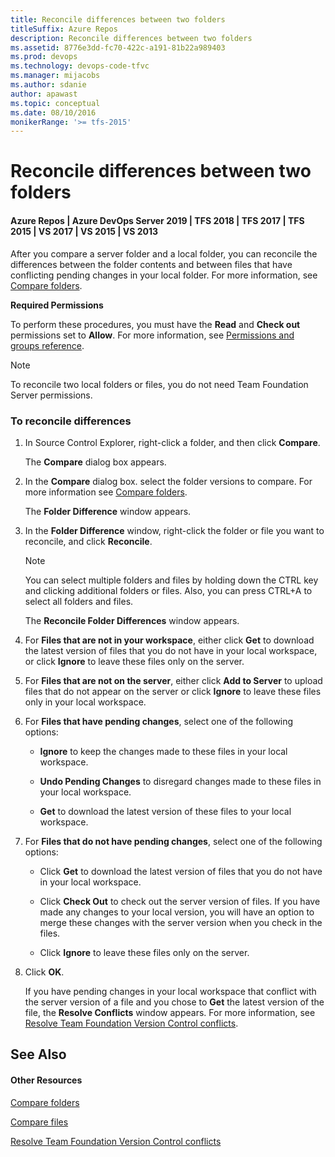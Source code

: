 ```yaml
---
title: Reconcile differences between two folders
titleSuffix: Azure Repos
description: Reconcile differences between two folders
ms.assetid: 8776e3dd-fc70-422c-a191-81b22a989403
ms.prod: devops
ms.technology: devops-code-tfvc
ms.manager: mijacobs
ms.author: sdanie
author: apawast
ms.topic: conceptual
ms.date: 08/10/2016
monikerRange: '>= tfs-2015'
---
```



# Reconcile differences between two folders

#### Azure Repos | Azure DevOps Server 2019 | TFS 2018 | TFS 2017 | TFS 2015 | VS 2017 | VS 2015 | VS 2013

After you compare a server folder and a local folder, you can reconcile the differences between the folder contents and between files that have conflicting pending changes in your local folder. For more information, see [Compare folders](compare-folders.md).

**Required Permissions**

To perform these procedures, you must have the **Read** and **Check out** permissions set to **Allow**. For more information, see [Permissions and groups reference](../../organizations/security/permissions.md).

> [!NOTE]
> To reconcile two local folders or files, you do not need Team Foundation Server permissions.

### To reconcile differences

1.  In Source Control Explorer, right-click a folder, and then click **Compare**.

    The **Compare** dialog box appears.

2.  In the **Compare** dialog box. select the folder versions to compare. For more information see [Compare folders](compare-folders.md).

    The **Folder Difference** window appears.

3.  In the **Folder Difference** window, right-click the folder or file you want to reconcile, and click **Reconcile**.

    > [!NOTE]
    > You can select multiple folders and files by holding down the CTRL key and clicking additional folders or files. Also, you can press CTRL+A to select all folders and files.

    The **Reconcile Folder Differences** window appears.

4.  For **Files that are not in your workspace**, either click **Get** to download the latest version of files that you do not have in your local workspace, or click **Ignore** to leave these files only on the server.

5.  For **Files that are not on the server**, either click **Add to Server** to upload files that do not appear on the server or click **Ignore** to leave these files only in your local workspace.

6.  For **Files that have pending changes**, select one of the following options:

    -   **Ignore** to keep the changes made to these files in your local workspace.

    -   **Undo Pending Changes** to disregard changes made to these files in your local workspace.

    -   **Get** to download the latest version of these files to your local workspace.

7.  For **Files that do not have pending changes**, select one of the following options:

    -   Click **Get** to download the latest version of files that you do not have in your local workspace.

    -   Click **Check Out** to check out the server version of files. If you have made any changes to your local version, you will have an option to merge these changes with the server version when you check in the files.

    -   Click **Ignore** to leave these files only on the server.

8.  Click **OK**.

    If you have pending changes in your local workspace that conflict with the server version of a file and you chose to **Get** the latest version of the file, the **Resolve Conflicts** window appears. For more information, see [Resolve Team Foundation Version Control conflicts](resolve-team-foundation-version-control-conflicts.md).

## See Also

#### Other Resources

 [Compare folders](compare-folders.md) 

 [Compare files](compare-files.md) 

 [Resolve Team Foundation Version Control conflicts](resolve-team-foundation-version-control-conflicts.md) 
